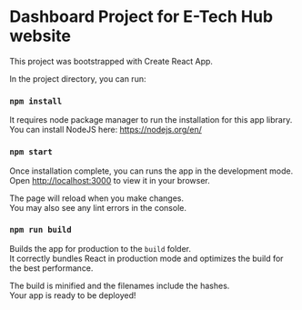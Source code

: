 # Dashboard Project for E-Tech Hub website

This project was bootstrapped with Create React App.

In the project directory, you can run:

### `npm install`

It requires node package manager to run the installation for this app library.
You can install NodeJS here: https://nodejs.org/en/

### `npm start`

Once installation complete, you can runs the app in the development mode.\
Open [http://localhost:3000](http://localhost:3000) to view it in your browser.

The page will reload when you make changes.\
You may also see any lint errors in the console.

### `npm run build`

Builds the app for production to the `build` folder.\
It correctly bundles React in production mode and optimizes the build for the best performance.

The build is minified and the filenames include the hashes.\
Your app is ready to be deployed!
